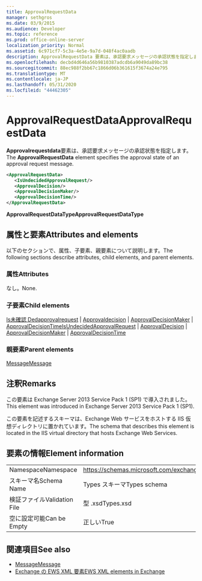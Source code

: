 ```yaml
---
title: ApprovalRequestData
manager: sethgros
ms.date: 03/9/2015
ms.audience: Developer
ms.topic: reference
ms.prod: office-online-server
localization_priority: Normal
ms.assetid: 6c971cf7-5c3a-4e5e-9a7d-048f4ac0aadb
description: ApprovalRequestData 要素は、承認要求メッセージの承認状態を指定します。
ms.openlocfilehash: decbd4d646a56b9810387adcdb6a9049da89bc38
ms.sourcegitcommit: 88ec988f2bb67c1866d06b361615f3674a24e795
ms.translationtype: MT
ms.contentlocale: ja-JP
ms.lasthandoff: 05/31/2020
ms.locfileid: "44462305"
---
```

# <a name="approvalrequestdata"></a><span data-ttu-id="17ea5-103">ApprovalRequestData</span><span class="sxs-lookup"><span data-stu-id="17ea5-103">ApprovalRequestData</span></span>

<span data-ttu-id="17ea5-104">**Approvalrequestdata**要素は、承認要求メッセージの承認状態を指定します。</span><span class="sxs-lookup"><span data-stu-id="17ea5-104">The **ApprovalRequestData** element specifies the approval state of an approval request message.</span></span> 
  
```xml
<ApprovalRequestData>
   <IsUndecidedApprovalRequest/>
   <ApprovalDecision/>
   <ApprovalDecisionMaker/>
   <ApprovalDecisionTime/>
</ApprovalRequestData>
```

 <span data-ttu-id="17ea5-105">**ApprovalRequestDataType**</span><span class="sxs-lookup"><span data-stu-id="17ea5-105">**ApprovalRequestDataType**</span></span>
## <a name="attributes-and-elements"></a><span data-ttu-id="17ea5-106">属性と要素</span><span class="sxs-lookup"><span data-stu-id="17ea5-106">Attributes and elements</span></span>

<span data-ttu-id="17ea5-107">以下のセクションで、属性、子要素、親要素について説明します。</span><span class="sxs-lookup"><span data-stu-id="17ea5-107">The following sections describe attributes, child elements, and parent elements.</span></span>
  
### <a name="attributes"></a><span data-ttu-id="17ea5-108">属性</span><span class="sxs-lookup"><span data-stu-id="17ea5-108">Attributes</span></span>

<span data-ttu-id="17ea5-109">なし。</span><span class="sxs-lookup"><span data-stu-id="17ea5-109">None.</span></span>
  
### <a name="child-elements"></a><span data-ttu-id="17ea5-110">子要素</span><span class="sxs-lookup"><span data-stu-id="17ea5-110">Child elements</span></span>

<span data-ttu-id="17ea5-111">[Is未確認 Dedapprovalrequest](isundecidedapprovalrequest.md)  | [Approvaldecision](approvaldecision.md)  | [ApprovalDecisionMaker](approvaldecisionmaker.md)  | [ApprovalDecisionTime](approvaldecisiontime.md)</span><span class="sxs-lookup"><span data-stu-id="17ea5-111">[IsUndecidedApprovalRequest](isundecidedapprovalrequest.md) | [ApprovalDecision](approvaldecision.md) | [ApprovalDecisionMaker](approvaldecisionmaker.md) | [ApprovalDecisionTime](approvaldecisiontime.md)</span></span>
  
### <a name="parent-elements"></a><span data-ttu-id="17ea5-112">親要素</span><span class="sxs-lookup"><span data-stu-id="17ea5-112">Parent elements</span></span>

[<span data-ttu-id="17ea5-113">Message</span><span class="sxs-lookup"><span data-stu-id="17ea5-113">Message</span></span>](message-ex15websvcsotherref.md)
  
## <a name="remarks"></a><span data-ttu-id="17ea5-114">注釈</span><span class="sxs-lookup"><span data-stu-id="17ea5-114">Remarks</span></span>

<span data-ttu-id="17ea5-115">この要素は Exchange Server 2013 Service Pack 1 (SP1) で導入されました。</span><span class="sxs-lookup"><span data-stu-id="17ea5-115">This element was introduced in Exchange Server 2013 Service Pack 1 (SP1).</span></span>
  
<span data-ttu-id="17ea5-116">この要素を記述するスキーマは、Exchange Web サービスをホストする IIS 仮想ディレクトリに置かれています。</span><span class="sxs-lookup"><span data-stu-id="17ea5-116">The schema that describes this element is located in the IIS virtual directory that hosts Exchange Web Services.</span></span>
  
## <a name="element-information"></a><span data-ttu-id="17ea5-117">要素の情報</span><span class="sxs-lookup"><span data-stu-id="17ea5-117">Element information</span></span>

|||
|:-----|:-----|
|<span data-ttu-id="17ea5-118">Namespace</span><span class="sxs-lookup"><span data-stu-id="17ea5-118">Namespace</span></span>  <br/> |https://schemas.microsoft.com/exchange/services/2006/types  <br/> |
|<span data-ttu-id="17ea5-119">スキーマ名</span><span class="sxs-lookup"><span data-stu-id="17ea5-119">Schema Name</span></span>  <br/> |<span data-ttu-id="17ea5-120">Types スキーマ</span><span class="sxs-lookup"><span data-stu-id="17ea5-120">Types schema</span></span>  <br/> |
|<span data-ttu-id="17ea5-121">検証ファイル</span><span class="sxs-lookup"><span data-stu-id="17ea5-121">Validation File</span></span>  <br/> |<span data-ttu-id="17ea5-122">型 .xsd</span><span class="sxs-lookup"><span data-stu-id="17ea5-122">Types.xsd</span></span>  <br/> |
|<span data-ttu-id="17ea5-123">空に設定可能</span><span class="sxs-lookup"><span data-stu-id="17ea5-123">Can be Empty</span></span>  <br/> |<span data-ttu-id="17ea5-124">正しい</span><span class="sxs-lookup"><span data-stu-id="17ea5-124">True</span></span>  <br/> |
   
## <a name="see-also"></a><span data-ttu-id="17ea5-125">関連項目</span><span class="sxs-lookup"><span data-stu-id="17ea5-125">See also</span></span>

- [<span data-ttu-id="17ea5-126">Message</span><span class="sxs-lookup"><span data-stu-id="17ea5-126">Message</span></span>](message-ex15websvcsotherref.md)
- [<span data-ttu-id="17ea5-127">Exchange の EWS XML 要素</span><span class="sxs-lookup"><span data-stu-id="17ea5-127">EWS XML elements in Exchange</span></span>](ews-xml-elements-in-exchange.md)

